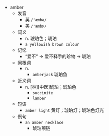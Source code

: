 - amber
  - 发音
    - 英 `/'æmbə/`
    - 美 `/'æmbɚ/`
  - 词义
    - n. 琥珀色；琥珀
    - `a yellowish brown colour`
  - 记忆
    - “爱不” → 爱不释手的珍物 → 琥珀
  - 同根词
    - n.
      - `amberjack` 琥珀鱼
  - 近义词
    - n. [林][中医]琥珀；琥珀色
      - `succinite`
      - `lamber`
  - 短语
    - `amber light` 黄灯；琥珀灯；琥珀色灯光 
  - 例句
    - `an amber necklace`
      - 琥珀项链

